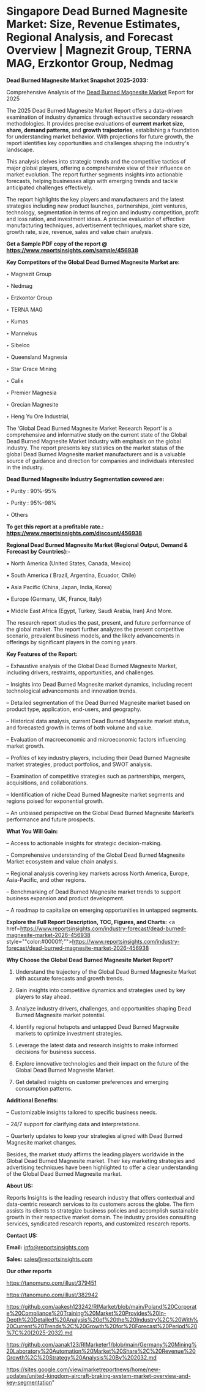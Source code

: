 # Singapore Dead Burned Magnesite Market: Size, Revenue Estimates, Regional Analysis, and Forecast Overview | Magnezit Group, TERNA MAG, Erzkontor Group, Nedmag

<strong>Dead Burned Magnesite Market Snapshot 2025-2033:</strong>

Comprehensive Analysis of the <a href=https://www.reportsinsights.com/sample/456938>Dead Burned Magnesite Market</a> Report for 2025

The 2025 Dead Burned Magnesite Market Report offers a data-driven examination of industry dynamics through exhaustive secondary research methodologies. It provides precise evaluations of <strong>current market size, share, demand patterns</strong>, and <strong>growth trajectories</strong>, establishing a foundation for understanding market behavior. With projections for future growth, the report identifies key opportunities and challenges shaping the industry's landscape.

This analysis delves into strategic trends and the competitive tactics of major global players, offering a comprehensive view of their influence on market evolution. The report further segments insights into actionable forecasts, helping businesses align with emerging trends and tackle anticipated challenges effectively.

The report highlights the key players and manufacturers and the latest strategies including new product launches, partnerships, joint ventures, technology, segmentation in terms of region and industry competition, profit and loss ration, and investment ideas. A precise evaluation of effective manufacturing techniques, advertisement techniques, market share size, growth rate, size, revenue, sales and value chain analysis.

<strong>Get a Sample PDF copy of the report @ <a href=https://www.reportsinsights.com/sample/456938 style=color:#0000ff;>https://www.reportsinsights.com/sample/456938</a></strong>

<strong>Key Competitors of the Global Dead Burned Magnesite Market are:</strong>

‣ Magnezit Group

‣ Nedmag

‣ Erzkontor Group

‣ TERNA MAG

‣ Kumas

‣ Mannekus

‣ Sibelco

‣ Queensland Magnesia

‣ Star Grace Mining

‣ Calix

‣ Premier Magnesia

‣ Grecian Magnesite

‣ Heng Yu Ore Industrial,

The ‘Global Dead Burned Magnesite Market Research Report’ is a comprehensive and informative study on the current state of the Global Dead Burned Magnesite Market industry with emphasis on the global industry. The report presents key statistics on the market status of the global Dead Burned Magnesite market manufacturers and is a valuable source of guidance and direction for companies and individuals interested in the industry.

<strong>Dead Burned Magnesite Industry Segmentation covered are:</strong>

‣ Purity : 90%-95%

‣ Purity : 95%-98%

‣ Others

<strong>To get this report at a profitable rate.: <a href=https://www.reportsinsights.com/discount/456938 style=color:#0000ff;>https://www.reportsinsights.com/discount/456938</a></strong>

<strong>Regional Dead Burned Magnesite Market (Regional Output, Demand &amp; Forecast by Countries):-</strong>

• North America (United States, Canada, Mexico)

• South America ( Brazil, Argentina, Ecuador, Chile)

• Asia Pacific (China, Japan, India, Korea)

• Europe (Germany, UK, France, Italy)

• Middle East Africa (Egypt, Turkey, Saudi Arabia, Iran) And More.

The research report studies the past, present, and future performance of the global market. The report further analyzes the present competitive scenario, prevalent business models, and the likely advancements in offerings by significant players in the coming years.

<strong>Key Features of the Report:</strong>

– Exhaustive analysis of the Global Dead Burned Magnesite Market, including drivers, restraints, opportunities, and challenges.

– Insights into Dead Burned Magnesite market dynamics, including recent technological advancements and innovation trends.

– Detailed segmentation of the Dead Burned Magnesite market based on product type, application, end-users, and geography.

– Historical data analysis, current Dead Burned Magnesite market status, and forecasted growth in terms of both volume and value.

– Evaluation of macroeconomic and microeconomic factors influencing market growth.

– Profiles of key industry players, including their Dead Burned Magnesite market strategies, product portfolios, and SWOT analysis.

– Examination of competitive strategies such as partnerships, mergers, acquisitions, and collaborations.

– Identification of niche Dead Burned Magnesite market segments and regions poised for exponential growth.

– An unbiased perspective on the Global Dead Burned Magnesite Market’s performance and future prospects.

<strong>What You Will Gain:</strong>

– Access to actionable insights for strategic decision-making.

– Comprehensive understanding of the Global Dead Burned Magnesite Market ecosystem and value chain analysis.

– Regional analysis covering key markets across North America, Europe, Asia-Pacific, and other regions.

– Benchmarking of Dead Burned Magnesite market trends to support business expansion and product development.

– A roadmap to capitalize on emerging opportunities in untapped segments.

<strong>Explore the Full Report Description, TOC, Figures, and Charts:</strong>
<a href=https://www.reportsinsights.com/industry-forecast/dead-burned-magnesite-market-2026-456938 style=""color:#0000ff;"">https://www.reportsinsights.com/industry-forecast/dead-burned-magnesite-market-2026-456938</a>

<strong>Why Choose the Global Dead Burned Magnesite Market Report?</strong>

1. Understand the trajectory of the Global Dead Burned Magnesite Market with accurate forecasts and growth trends.

2. Gain insights into competitive dynamics and strategies used by key players to stay ahead.

3. Analyze industry drivers, challenges, and opportunities shaping Dead Burned Magnesite market potential.

4. Identify regional hotspots and untapped Dead Burned Magnesite markets to optimize investment strategies.

5. Leverage the latest data and research insights to make informed decisions for business success.

6. Explore innovative technologies and their impact on the future of the Global Dead Burned Magnesite Market.

7. Get detailed insights on customer preferences and emerging consumption patterns.

<strong>Additional Benefits:</strong>

– Customizable insights tailored to specific business needs.

– 24/7 support for clarifying data and interpretations.

– Quarterly updates to keep your strategies aligned with Dead Burned Magnesite market changes.

Besides, the market study affirms the leading players worldwide in the Global Dead Burned Magnesite market. Their key marketing strategies and advertising techniques have been highlighted to offer a clear understanding of the Global Dead Burned Magnesite market.

<strong><strong>About US</strong>:</strong>

Reports Insights is the leading research industry that offers contextual and data-centric research services to its customers across the globe. The firm assists its clients to strategize business policies and accomplish sustainable growth in their respective market domain. The industry provides consulting services, syndicated research reports, and customized research reports.

<strong>Contact US:</strong>

<p class=><b>Email:</b> <a href=mailto:info@reportsinsights.com>info@reportsinsights.com</a></p>
<p class=><b>Sales:</b> <a href=mailto:sales@reportsinsights.com>sales@reportsinsights.com</a></p>

<strong>Our other reports</strong>

<a href=https://tanomuno.com/illust/379451>https://tanomuno.com/illust/379451</a>

<a href=https://tanomuno.com/illust/382942>https://tanomuno.com/illust/382942</a>

<a href=https://github.com/aakesh123242/RIMarket/blob/main/Poland%20Corporate%20Compliance%20Training%20Market%20Provides%20In-Depth%20Detailed%20Analysis%20of%20the%20Industry%2C%20With%20Current%20Trends%2C%20Growth%20for%20Forecast%20Period%20%7C%20(2025-2032).md>https://github.com/aakesh123242/RIMarket/blob/main/Poland%20Corporate%20Compliance%20Training%20Market%20Provides%20In-Depth%20Detailed%20Analysis%20of%20the%20Industry%2C%20With%20Current%20Trends%2C%20Growth%20for%20Forecast%20Period%20%7C%20(2025-2032).md</a>

<a href=https://github.com/aanak123/RIMarketer1/blob/main/Germany%20Mining%20Laboratory%20Automation%20Market%20Share%2C%20Revenue%20Growth%2C%20Strategy%20Analysis%20By%202032.md>https://github.com/aanak123/RIMarketer1/blob/main/Germany%20Mining%20Laboratory%20Automation%20Market%20Share%2C%20Revenue%20Growth%2C%20Strategy%20Analysis%20By%202032.md</a>

<a href=https://sites.google.com/view/marketreportnews/home/new-updates/united-kingdom-aircraft-braking-system-market-overview-and-key-segmentation>https://sites.google.com/view/marketreportnews/home/new-updates/united-kingdom-aircraft-braking-system-market-overview-and-key-segmentation</a>"
